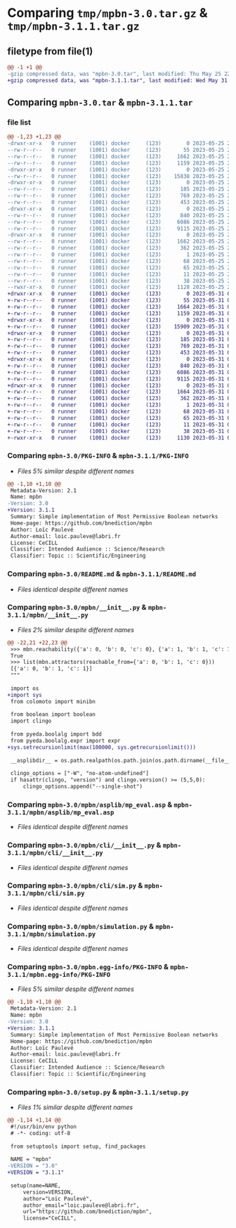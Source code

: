 # Comparing `tmp/mpbn-3.0.tar.gz` & `tmp/mpbn-3.1.1.tar.gz`

## filetype from file(1)

```diff
@@ -1 +1 @@
-gzip compressed data, was "mpbn-3.0.tar", last modified: Thu May 25 22:04:40 2023, max compression
+gzip compressed data, was "mpbn-3.1.1.tar", last modified: Wed May 31 08:30:48 2023, max compression
```

## Comparing `mpbn-3.0.tar` & `mpbn-3.1.1.tar`

### file list

```diff
@@ -1,23 +1,23 @@
-drwxr-xr-x   0 runner    (1001) docker     (123)        0 2023-05-25 22:04:40.905704 mpbn-3.0/
--rw-r--r--   0 runner    (1001) docker     (123)       55 2023-05-25 22:04:29.000000 mpbn-3.0/MANIFEST.in
--rw-r--r--   0 runner    (1001) docker     (123)     1662 2023-05-25 22:04:40.905704 mpbn-3.0/PKG-INFO
--rw-r--r--   0 runner    (1001) docker     (123)     1159 2023-05-25 22:04:29.000000 mpbn-3.0/README.md
-drwxr-xr-x   0 runner    (1001) docker     (123)        0 2023-05-25 22:04:40.905704 mpbn-3.0/mpbn/
--rw-r--r--   0 runner    (1001) docker     (123)    15838 2023-05-25 22:04:29.000000 mpbn-3.0/mpbn/__init__.py
-drwxr-xr-x   0 runner    (1001) docker     (123)        0 2023-05-25 22:04:40.905704 mpbn-3.0/mpbn/asplib/
--rw-r--r--   0 runner    (1001) docker     (123)      185 2023-05-25 22:04:29.000000 mpbn-3.0/mpbn/asplib/mp_attractor.asp
--rw-r--r--   0 runner    (1001) docker     (123)      769 2023-05-25 22:04:29.000000 mpbn-3.0/mpbn/asplib/mp_eval.asp
--rw-r--r--   0 runner    (1001) docker     (123)      453 2023-05-25 22:04:29.000000 mpbn-3.0/mpbn/asplib/mp_positivereach-np.asp
-drwxr-xr-x   0 runner    (1001) docker     (123)        0 2023-05-25 22:04:40.905704 mpbn-3.0/mpbn/cli/
--rw-r--r--   0 runner    (1001) docker     (123)      840 2023-05-25 22:04:29.000000 mpbn-3.0/mpbn/cli/__init__.py
--rw-r--r--   0 runner    (1001) docker     (123)     6086 2023-05-25 22:04:29.000000 mpbn-3.0/mpbn/cli/sim.py
--rw-r--r--   0 runner    (1001) docker     (123)     9115 2023-05-25 22:04:29.000000 mpbn-3.0/mpbn/simulation.py
-drwxr-xr-x   0 runner    (1001) docker     (123)        0 2023-05-25 22:04:40.905704 mpbn-3.0/mpbn.egg-info/
--rw-r--r--   0 runner    (1001) docker     (123)     1662 2023-05-25 22:04:40.000000 mpbn-3.0/mpbn.egg-info/PKG-INFO
--rw-r--r--   0 runner    (1001) docker     (123)      362 2023-05-25 22:04:40.000000 mpbn-3.0/mpbn.egg-info/SOURCES.txt
--rw-r--r--   0 runner    (1001) docker     (123)        1 2023-05-25 22:04:40.000000 mpbn-3.0/mpbn.egg-info/dependency_links.txt
--rw-r--r--   0 runner    (1001) docker     (123)       68 2023-05-25 22:04:40.000000 mpbn-3.0/mpbn.egg-info/entry_points.txt
--rw-r--r--   0 runner    (1001) docker     (123)       65 2023-05-25 22:04:40.000000 mpbn-3.0/mpbn.egg-info/requires.txt
--rw-r--r--   0 runner    (1001) docker     (123)       11 2023-05-25 22:04:40.000000 mpbn-3.0/mpbn.egg-info/top_level.txt
--rw-r--r--   0 runner    (1001) docker     (123)       38 2023-05-25 22:04:40.905704 mpbn-3.0/setup.cfg
--rwxr-xr-x   0 runner    (1001) docker     (123)     1128 2023-05-25 22:04:29.000000 mpbn-3.0/setup.py
+drwxr-xr-x   0 runner    (1001) docker     (123)        0 2023-05-31 08:30:48.399645 mpbn-3.1.1/
+-rw-r--r--   0 runner    (1001) docker     (123)       55 2023-05-31 08:30:35.000000 mpbn-3.1.1/MANIFEST.in
+-rw-r--r--   0 runner    (1001) docker     (123)     1664 2023-05-31 08:30:48.399645 mpbn-3.1.1/PKG-INFO
+-rw-r--r--   0 runner    (1001) docker     (123)     1159 2023-05-31 08:30:35.000000 mpbn-3.1.1/README.md
+drwxr-xr-x   0 runner    (1001) docker     (123)        0 2023-05-31 08:30:48.399645 mpbn-3.1.1/mpbn/
+-rw-r--r--   0 runner    (1001) docker     (123)    15909 2023-05-31 08:30:35.000000 mpbn-3.1.1/mpbn/__init__.py
+drwxr-xr-x   0 runner    (1001) docker     (123)        0 2023-05-31 08:30:48.399645 mpbn-3.1.1/mpbn/asplib/
+-rw-r--r--   0 runner    (1001) docker     (123)      185 2023-05-31 08:30:35.000000 mpbn-3.1.1/mpbn/asplib/mp_attractor.asp
+-rw-r--r--   0 runner    (1001) docker     (123)      769 2023-05-31 08:30:35.000000 mpbn-3.1.1/mpbn/asplib/mp_eval.asp
+-rw-r--r--   0 runner    (1001) docker     (123)      453 2023-05-31 08:30:35.000000 mpbn-3.1.1/mpbn/asplib/mp_positivereach-np.asp
+drwxr-xr-x   0 runner    (1001) docker     (123)        0 2023-05-31 08:30:48.399645 mpbn-3.1.1/mpbn/cli/
+-rw-r--r--   0 runner    (1001) docker     (123)      840 2023-05-31 08:30:35.000000 mpbn-3.1.1/mpbn/cli/__init__.py
+-rw-r--r--   0 runner    (1001) docker     (123)     6086 2023-05-31 08:30:35.000000 mpbn-3.1.1/mpbn/cli/sim.py
+-rw-r--r--   0 runner    (1001) docker     (123)     9115 2023-05-31 08:30:35.000000 mpbn-3.1.1/mpbn/simulation.py
+drwxr-xr-x   0 runner    (1001) docker     (123)        0 2023-05-31 08:30:48.399645 mpbn-3.1.1/mpbn.egg-info/
+-rw-r--r--   0 runner    (1001) docker     (123)     1664 2023-05-31 08:30:48.000000 mpbn-3.1.1/mpbn.egg-info/PKG-INFO
+-rw-r--r--   0 runner    (1001) docker     (123)      362 2023-05-31 08:30:48.000000 mpbn-3.1.1/mpbn.egg-info/SOURCES.txt
+-rw-r--r--   0 runner    (1001) docker     (123)        1 2023-05-31 08:30:48.000000 mpbn-3.1.1/mpbn.egg-info/dependency_links.txt
+-rw-r--r--   0 runner    (1001) docker     (123)       68 2023-05-31 08:30:48.000000 mpbn-3.1.1/mpbn.egg-info/entry_points.txt
+-rw-r--r--   0 runner    (1001) docker     (123)       65 2023-05-31 08:30:48.000000 mpbn-3.1.1/mpbn.egg-info/requires.txt
+-rw-r--r--   0 runner    (1001) docker     (123)       11 2023-05-31 08:30:48.000000 mpbn-3.1.1/mpbn.egg-info/top_level.txt
+-rw-r--r--   0 runner    (1001) docker     (123)       38 2023-05-31 08:30:48.399645 mpbn-3.1.1/setup.cfg
+-rwxr-xr-x   0 runner    (1001) docker     (123)     1130 2023-05-31 08:30:35.000000 mpbn-3.1.1/setup.py
```

### Comparing `mpbn-3.0/PKG-INFO` & `mpbn-3.1.1/PKG-INFO`

 * *Files 5% similar despite different names*

```diff
@@ -1,10 +1,10 @@
 Metadata-Version: 2.1
 Name: mpbn
-Version: 3.0
+Version: 3.1.1
 Summary: Simple implementation of Most Permissive Boolean networks
 Home-page: https://github.com/bnediction/mpbn
 Author: Loïc Paulevé
 Author-email: loic.pauleve@labri.fr
 License: CeCILL
 Classifier: Intended Audience :: Science/Research
 Classifier: Topic :: Scientific/Engineering
```

### Comparing `mpbn-3.0/README.md` & `mpbn-3.1.1/README.md`

 * *Files identical despite different names*

### Comparing `mpbn-3.0/mpbn/__init__.py` & `mpbn-3.1.1/mpbn/__init__.py`

 * *Files 2% similar despite different names*

```diff
@@ -22,21 +22,23 @@
 >>> mbn.reachability({'a': 0, 'b': 0, 'c': 0}, {'a': 1, 'b': 1, 'c': 1})
 True
 >>> list(mbn.attractors(reachable_from={'a': 0, 'b': 1, 'c': 0}))
 [{'a': 0, 'b': 1, 'c': 1}]
 """
 
 import os
+import sys
 from colomoto import minibn
 
 from boolean import boolean
 import clingo
 
 from pyeda.boolalg import bdd
 from pyeda.boolalg.expr import expr
+sys.setrecursionlimit(max(100000, sys.getrecursionlimit()))
 
 __asplibdir__ = os.path.realpath(os.path.join(os.path.dirname(__file__), "asplib"))
 
 clingo_options = ["-W", "no-atom-undefined"]
 if hasattr(clingo, "version") and clingo.version() >= (5,5,0):
     clingo_options.append("--single-shot")
```

### Comparing `mpbn-3.0/mpbn/asplib/mp_eval.asp` & `mpbn-3.1.1/mpbn/asplib/mp_eval.asp`

 * *Files identical despite different names*

### Comparing `mpbn-3.0/mpbn/cli/__init__.py` & `mpbn-3.1.1/mpbn/cli/__init__.py`

 * *Files identical despite different names*

### Comparing `mpbn-3.0/mpbn/cli/sim.py` & `mpbn-3.1.1/mpbn/cli/sim.py`

 * *Files identical despite different names*

### Comparing `mpbn-3.0/mpbn/simulation.py` & `mpbn-3.1.1/mpbn/simulation.py`

 * *Files identical despite different names*

### Comparing `mpbn-3.0/mpbn.egg-info/PKG-INFO` & `mpbn-3.1.1/mpbn.egg-info/PKG-INFO`

 * *Files 5% similar despite different names*

```diff
@@ -1,10 +1,10 @@
 Metadata-Version: 2.1
 Name: mpbn
-Version: 3.0
+Version: 3.1.1
 Summary: Simple implementation of Most Permissive Boolean networks
 Home-page: https://github.com/bnediction/mpbn
 Author: Loïc Paulevé
 Author-email: loic.pauleve@labri.fr
 License: CeCILL
 Classifier: Intended Audience :: Science/Research
 Classifier: Topic :: Scientific/Engineering
```

### Comparing `mpbn-3.0/setup.py` & `mpbn-3.1.1/setup.py`

 * *Files 1% similar despite different names*

```diff
@@ -1,14 +1,14 @@
 #!/usr/bin/env python
 # -*- coding: utf-8
 
 from setuptools import setup, find_packages
 
 NAME = "mpbn"
-VERSION = "3.0"
+VERSION = "3.1.1"
 
 setup(name=NAME,
     version=VERSION,
     author="Loïc Paulevé",
     author_email="loic.pauleve@labri.fr",
     url="https://github.com/bnediction/mpbn",
     license="CeCILL",
```

